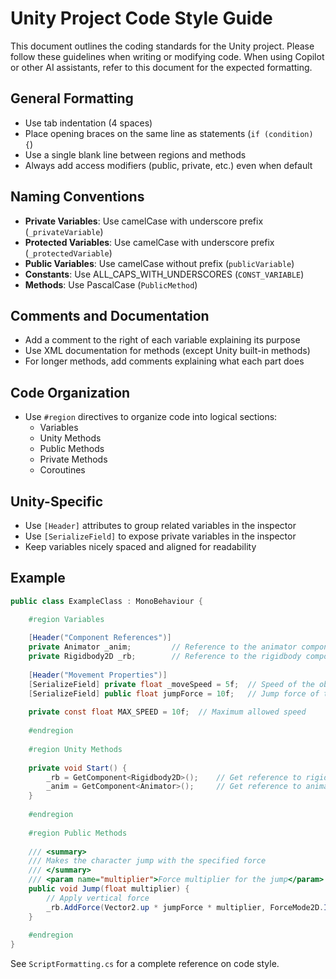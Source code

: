 # Unity Project Code Style Guide

This document outlines the coding standards for the Unity project. Please follow these guidelines when writing or modifying code. When using Copilot or other AI assistants, refer to this document for the expected formatting.

## General Formatting

- Use tab indentation (4 spaces)
- Place opening braces on the same line as statements (`if (condition) {`)
- Use a single blank line between regions and methods
- Always add access modifiers (public, private, etc.) even when default

## Naming Conventions

- **Private Variables**: Use camelCase with underscore prefix (`_privateVariable`)
- **Protected Variables**: Use camelCase with underscore prefix (`_protectedVariable`)
- **Public Variables**: Use camelCase without prefix (`publicVariable`)
- **Constants**: Use ALL_CAPS_WITH_UNDERSCORES (`CONST_VARIABLE`)
- **Methods**: Use PascalCase (`PublicMethod`)

## Comments and Documentation

- Add a comment to the right of each variable explaining its purpose
- Use XML documentation for methods (except Unity built-in methods)
- For longer methods, add comments explaining what each part does

## Code Organization

- Use `#region` directives to organize code into logical sections:
  - Variables
  - Unity Methods
  - Public Methods
  - Private Methods
  - Coroutines

## Unity-Specific

- Use `[Header]` attributes to group related variables in the inspector
- Use `[SerializeField]` to expose private variables in the inspector
- Keep variables nicely spaced and aligned for readability

## Example

```csharp
public class ExampleClass : MonoBehaviour {

    #region Variables
    
    [Header("Component References")]
    private Animator _anim;         // Reference to the animator component
    private Rigidbody2D _rb;        // Reference to the rigidbody component
    
    [Header("Movement Properties")]
    [SerializeField] private float _moveSpeed = 5f;  // Speed of the object
    [SerializeField] public float jumpForce = 10f;   // Jump force of the object
    
    private const float MAX_SPEED = 10f;  // Maximum allowed speed
    
    #endregion
    
    #region Unity Methods
    
    private void Start() {
        _rb = GetComponent<Rigidbody2D>();    // Get reference to rigidbody
        _anim = GetComponent<Animator>();     // Get reference to animator
    }
    
    #endregion
    
    #region Public Methods
    
    /// <summary>
    /// Makes the character jump with the specified force
    /// </summary>
    /// <param name="multiplier">Force multiplier for the jump</param>
    public void Jump(float multiplier) {
        // Apply vertical force
        _rb.AddForce(Vector2.up * jumpForce * multiplier, ForceMode2D.Impulse);
    }
    
    #endregion
}
```

See `ScriptFormatting.cs` for a complete reference on code style.
